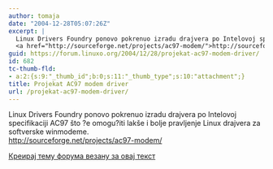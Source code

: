 ```yaml
---
author: tomaja
date: "2004-12-28T05:07:26Z"
excerpt: |
  Linux Drivers Foundry ponovo pokrenuo izradu drajvera po Intelovoj specifikaciji AC97 što ?e omogu?iti lakše i bolje pravljenje Linux drajvera za softverske winmodeme.
  <a href="http://sourceforge.net/projects/ac97-modem/">http://sourceforge.net/projects/ac97-modem/</a>
guid: https://forum.linuxo.org/2004/12/28/projekat-ac97-modem-driver/
id: 682
tc-thumb-fld:
- a:2:{s:9:"_thumb_id";b:0;s:11:"_thumb_type";s:10:"attachment";}
title: Projekat AC97 modem driver
url: /projekat-ac97-modem-driver/
---
```

Linux Drivers Foundry ponovo pokrenuo izradu drajvera po Intelovoj specifikaciji AC97 što ?e omogu?iti lakše i bolje pravljenje Linux drajvera za softverske winmodeme.  
<http://sourceforge.net/projects/ac97-modem/>

<!--break-->

[Креирај тему форума везану за овај текст](https://linuxo.org/nova-tema-na-forumu/?se_pid=682)